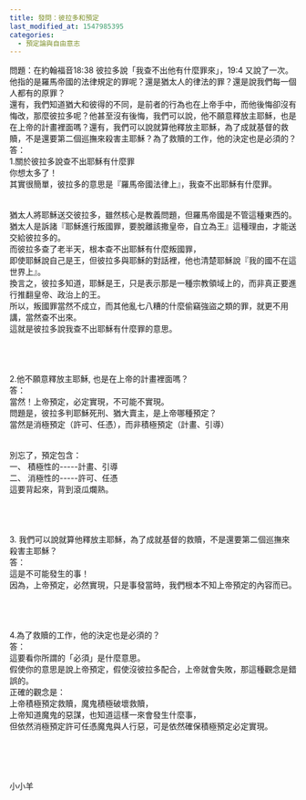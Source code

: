 ```yaml
---
title: 發問：彼拉多和預定
last_modified_at: 1547985395
categories:
  - 預定論與自由意志
---
```


問題：在約翰福音18:38 彼拉多說「我查不出他有什麼罪來」，19:4 又說了一次。他指的是羅馬帝國的法律規定的罪呢？還是猶太人的律法的罪？還是說我們每一個人都有的原罪？<br>還有，我們知道猶大和彼得的不同，是前者的行為也在上帝手中，而他後悔卻沒有悔改，那麼彼拉多呢？他甚至沒有後悔，我們可以說，他不願意釋放主耶穌，也是在上帝的計畫裡面嗎？還有，我們可以說就算他釋放主耶穌，為了成就基督的救贖，不是還要第二個巡撫來殺害主耶穌？為了救贖的工作，他的決定也是必須的？<br><!--more-->答：<br>1.關於彼拉多說查不出耶穌有什麼罪<br>你想太多了！<br>其實很簡單，彼拉多的意思是『羅馬帝國法律上』，我查不出耶穌有什麼罪。<br> <br><br>猶太人將耶穌送交彼拉多，雖然核心是教義問題，但羅馬帝國是不管這種東西的。<br>猶太人是訴諸『耶穌進行叛國罪，要脫離該撒皇帝，自立為王』這種理由，才能送交給彼拉多的。<br>而彼拉多查了老半天，根本查不出耶穌有什麼叛國罪，<br>即使耶穌說自己是王，但彼拉多與耶穌的對話裡，他也清楚耶穌說『我的國不在這世界上』。<br>換言之，彼拉多知道，耶穌是王，只是表示那是一種宗教領域上的，而非真正要進行推翻皇帝、政治上的王。<br>所以，叛國罪當然不成立，而其他亂七八糟的什麼偷竊強盜之類的罪，就更不用講，當然查不出來。<br>這就是彼拉多說我查不出耶穌有什麼罪的意思。<br> <br> <br><br><br>2.他不願意釋放主耶穌, 也是在上帝的計畫裡面嗎？<br>答：<br>當然！上帝預定，必定實現，不可能不實現。<br>問題是，彼拉多判耶穌死刑、猶大賣主，是上帝哪種預定？<br>當然是消極預定（許可、任憑），而非積極預定（計畫、引導）<br><br><br>別忘了，預定包含：<br>一、	積極性的-----計畫、引導<br>二、	消極性的-----許可、任憑<br>這要背起來，背到滾瓜爛熟。<br> <br> <br><br><br>3. 我們可以說就算他釋放主耶穌，為了成就基督的救贖，不是還要第二個巡撫來殺害主耶穌？<br>答：<br>這是不可能發生的事！<br>因為，上帝預定，必然實現，只是事發當時，我們根本不知上帝預定的內容而已。<br> <br> <br><br><br>4.為了救贖的工作，他的決定也是必須的？<br>答：<br>這要看你所謂的「必須」是什麼意思。<br>假使你的意思是說上帝預定，假使沒彼拉多配合，上帝就會失敗，那這種觀念是錯誤的。<br>正確的觀念是：<br>上帝積極預定救贖，魔鬼積極破壞救贖，<br>上帝知道魔鬼的惡謀，也知道這樣一來會發生什麼事，<br>但依然消極預定許可任憑魔鬼與人行惡，可是依然確保積極預定必定實現。<br> <br><br><br><br><br>小小羊<br><br><br><br><br><br>
